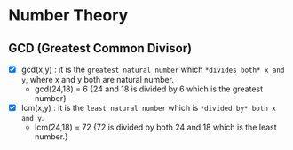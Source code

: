 # Number Theory

## GCD (Greatest Common Divisor)

- [x] gcd(x,y) : it is the `greatest natural number` which `*divides both* x and y`, where x and y both are natural number.
    - gcd(24,18) = 6 {24 and 18 is divided by 6 which is the greatest number} 
- [x] lcm(x,y) : it is the `least natural number` which is `*divided by* both x and y`.
    - lcm(24,18) = 72 {72 is divided by both 24 and 18 which is the least number.}
